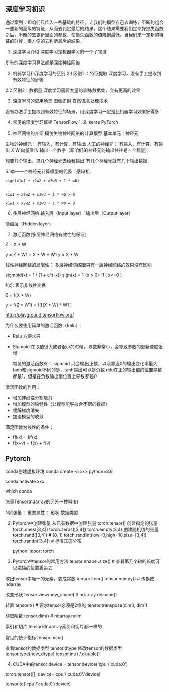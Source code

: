 ## 深度学习初识

通过案列：即咱们只传入一些基础的特征，让我们的模型自己去训练，不断的组合一些新的高级的特征，从而去判定最后的结果。这个结果需要我们定义好损失函数之后，不断的去更新里面的参数，使损失函数的值降到最低。当我们来一定新的特征的时候，很方便的去判断最后的结果。

1. 深度学习介绍
  深度学习是机器学习的一个子领域
    
  所有的深度学习算法都是深度神经网络

2. 机器学习和深度学习的区别
  2.1 区别1 ：特征提取
    深度学习，没有手工提取到有效特征的步骤

  2.2 区别2：数据量
    深度学习需要大量的训练数据集，会有更高的效果

3. 深度学习的应用场景
  图像识别
  自然语言处理技术

  没有办法手工提取到有效特征的场景，用深度学习一定是比机器学习效果好得多


4. 常见的深度学习框架
  TensorFlow  1.   2.  keras
  PyTorch


5. 神经网络的介绍
  模仿生物神经网络的计算模型
  基本单元：神经元



  生物的神经元： 有输入，有计算，有输出
  人工的神经元： 有输入，有计算，有输出
              X   W   向量乘法   输出一个数字（即咱们的神经元的输出往往是一个标量）


  想要几个输出，搞几个神经元去给我输出
  有几个神经元就有几个输出数据



  5.1单一一个神经元计算模型的代表：感知机

    sign(x1w1 + x2w2 + x3w3 + 1 * w0)


    x1w1 + x2w2 + x3w3 + 1 * w0 > 0
    
    x1w1 + x2w2 + x3w3 + 1 * w0 = 0



6. 多层神经网络
  输入层（Input layer）
  输出层（Output layer）

  隐藏层（Hidden layer）

7. 激活函数(多层神经网络有效性的保证)

 Z = X * W

 y = Z * W1
    = X * W * W1
 y = X * W

  线性神经网络的局限性： 多层神经网络跟只有一层神经网络的效果没有区别


  sigmoid(x) = 1 / (1 + e^(-x))
  sign(x) = 1 (x > 0)  -1 ( x<=0 )

  f(x): 表示非线性变换


  Z = f(X * W)

  y = f(Z * W1)
     = f(f(X * W) * W1 )


  http://playground.tensorflow.org/

为什么要使用简单的激活函数（Relu）：

+ Relu 方便求导
+ Sigmoid 在取值很大或者很小的时候，导数非常小，会导致参数的更新速度很慢



  常见的激活函数有：
    sigmoid 只会输出正数，以及靠近0的输出变化率最大
    tanh和sigmoid不同的是，tanh输出可以是负数
    relu在正的输出值的位置导数都是1，但是在负数输出值位置上导数都是0

激活函数的作用：

+ 增加非线性分割能力
+ 增加模型的稳健性（让模型能够拟合不同的数据）
+ 缓解梯度消失
+ 加速模型的收敛

满足函数为线性的条件：

+ f(kx) = kf(x)
+ f(x+v) = f(x) + f(v)



## Pytorch

  conda创建虚拟环境
conda create -n xxx python=3.6

conda activate xxx

which conda


张量Tensor(ndarray的另外一种叫法)

  N阶张量：
    重要属性：  形状   数据类型



2. Pytorch中创建张量
  从已有数据中创建张量
    torch.tensor()
  创建指定的张量
    torch.ones([3,4])
    torch.zeros([3,4])
    torch.empty(3,4)
  创建随机值的张量
    torch.rand([3,4])  # [0, 1)
    torch.randint(low=0,high=10,size=[3,4])
    torch.randn([3,4])  # 标准正态分布


    python
    import torch


3. Pytorch中tensor的常用方法
  tensor.shape
        .size()   # 查看第几个轴的长度可以把轴的位置丢进去

  取出tensor中唯一的元素，变成常数
  tensor.item()
  tensor.numpy()  # 传换成ndarray


  改变形状
    tensor.view(new_shape)  # ndarray.reshape()

  转置
    tensor.t()  # 要求tensor必须是2维的
    tensor.transpose(dim0, dim1)

  获取阶数
    tensor.dim()  # ndarray.ndim

  索引和切片
    tensor和ndarray索引和切片都一样的

  常见的统计指标
    tensor.max()


  查看tensor的数据类型
    tensor.dtype
  修改tensor的数据类型
    tensor.type(new_dtype)
    tensor.int()  /.double()


4. CUDA中的tensor
  device = tensor.device('cpu'/'cuda:0')

  torch.tensor([], device='cpu'/'cuda:0'/device)

  tensor.to('cpu'/'cuda:0'/device)

  
